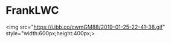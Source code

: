 # FrankLWC
<img src="https://i.ibb.co/cwmGM88/2019-01-25-22-41-38.gif" style="width:600px;height:400px;>
